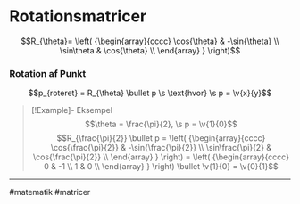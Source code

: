 # Rotationsmatricer

$$R_{\theta}= \left( {\begin{array}{cccc} \cos{\theta} & -\sin{\theta} \\ \sin\theta & \cos{\theta} \\ \end{array} } \right)$$
### Rotation af Punkt
$$p_{roteret} = R_{\theta} \bullet p \s \text{hvor} \s p = \v{x}{y}$$

>[!Example]-  Eksempel
>$$\theta = \frac{\pi}{2}, \s p = \v{1}{0}$$
>$$R_{\frac{\pi}{2}} \bullet p = \left( {\begin{array}{cccc} \cos{\frac{\pi}{2}} & -\sin{\frac{\pi}{2}} \\ \sin\frac{\pi}{2} & \cos{\frac{\pi}{2}} \\ \end{array} } \right) = \left( {\begin{array}{cccc} 0 & -1 \\ 1 & 0 \\ \end{array} } \right) \bullet \v{1}{0} = \v{0}{1}$$

---
#matematik #matricer 